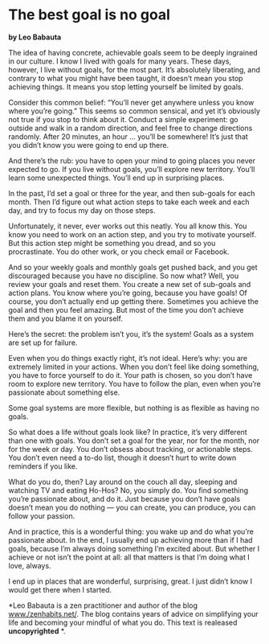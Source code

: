 
# The best goal is no goal

**by Leo Babauta**

The idea of having concrete, achievable goals seem to be deeply ingrained in our culture. I know I lived with goals for many years. These days, however, I live without goals, for the most part. It’s absolutely liberating, and contrary to what you might have been taught, it doesn’t mean you stop achieving things. It means you stop letting yourself be limited by goals.

Consider this common belief: “You’ll never get anywhere unless you know where you’re going.” This seems so common sensical, and yet it’s obviously not true if you stop to think about it. Conduct a simple experiment: go outside and walk in a random direction, and feel free to change directions randomly. After 20 minutes, an hour … you’ll be somewhere! It’s just that you didn’t know you were going to end up there.

And there’s the rub: you have to open your mind to going places you never expected to go. If you live without goals, you’ll explore new territory. You’ll learn some unexpected things. You’ll end up in surprising places. 

In the past, I’d set a goal or three for the year, and then sub-goals for each month. Then I’d figure out what action steps to take each week and each day, and try to focus my day on those steps.

Unfortunately, it never, ever works out this neatly. You all know this. You know you need to work on an action step, and you try to motivate yourself. But this action step might be something you dread, and so you procrastinate. You do other work, or you check email or Facebook.

And so your weekly goals and monthly goals get pushed back, and you get discouraged because you have no discipline. So now what? Well, you review your goals and reset them. You create a new set of sub-goals and action plans. You know where you’re going, because you have goals! Of course, you don’t actually end up getting there. Sometimes you achieve the goal and then you feel amazing. But most of the time you don’t achieve them and you blame it on yourself.

Here’s the secret: the problem isn’t you, it’s the system! Goals as a system are set up for failure.

Even when you do things exactly right, it’s not ideal. Here’s why: you are extremely limited in your actions. When you don’t feel like doing something, you have to force yourself to do it. Your path is chosen, so you don’t have room to explore new territory. You have to follow the plan, even when you’re passionate about something else.

Some goal systems are more flexible, but nothing is as flexible as having no goals.

So what does a life without goals look like? In practice, it’s very different than one with goals. You don’t set a goal for the year, nor for the month, nor for the week or day. You don’t obsess about tracking, or actionable steps. You don’t even need a to-do list, though it doesn’t hurt to write down reminders if you like.

What do you do, then? Lay around on the couch all day, sleeping and watching TV and eating Ho-Hos? No, you simply do. You find something you’re passionate about, and do it. Just because you don’t have goals doesn’t mean you do nothing — you can create, you can produce, you can follow your passion.

And in practice, this is a wonderful thing: you wake up and do what you’re passionate about. In the end, I usually end up achieving more than if I had goals, because I’m always doing something I’m excited about. But whether I achieve or not isn’t the point at all: all that matters is that I’m doing what I love, always.

I end up in places that are wonderful, surprising, great. I just didn’t know I would get there when I started.

*Leo Babauta is a zen practitioner and author of the blog [www./zenhabits.net/](http://zenhabits.net/). The blog contains years of advice on simplifying your life and becoming your mindful of what you do. This text is realeased **uncopyrighted** *.

